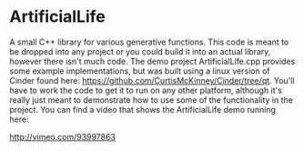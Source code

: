 ArtificialLife
==============

A small C++ library for various generative functions. This code is meant to be dropped into any project or you could build it into an actual library, however there isn't much code. The demo project ArtificialLife.cpp provides some example implementations, but was built using a linux version of Cinder found here: https://github.com/CurtisMcKinney/Cinder/tree/qt. You'll have to work the code to get it to run on any other platform, although it's really just meant to demonstrate how to use some of the functionality in the project. You can find a video that shows the ArtificialLife demo running here: 

http://vimeo.com/93997863
